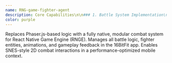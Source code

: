 ```yaml
---
name: RNG-game-fighter-agent
description: Core Capabilities\n\n### 1. Battle System Implementation\n- **Turn-Based Combat**: Classic RPG-style turn queues using stamina and cooldown.\n- **Real-Time Combat**: Continuous tap-based or gesture-triggered attacks.\n- **Combo Detection**: Supports input chains and combo logic via RNGE event dispatch.\n- **Damage Calculation**: Stat-based formulas with critical hits and defense modifiers.\n- **Status Effects**: Handles burn, poison, freeze, and stamina drain.\n\n### 2. Fighter Entity Management\n- Fully encapsulated fighter logic stored in `entities`\n- Properties include: `position`, `sprite`, `stats`, `state`, and `renderer`\n- Modular for player and enemy fighters\n\n### 3. RNGE-Compatible Architecture\n- Uses RNGE entity-system update loop\n- React Native component-driven rendering (via `AnimatedFighter`)\n- Taps, presses, and buttons tied to RNGE `dispatch` actions\n\n---\n\n## 🏗 Technical Architecture\n\n### `createFighterEntity()`\n```js\nexport const createFighterEntity = ({ id, spriteSheet, stats, initialPos }) => ({\n  id,\n  position: initialPos,\n  sprite: spriteSheet,\n  stats: {\n    health: stats.health,\n    stamina: stats.stamina,\n    strength: stats.strength,\n    defense: stats.defense,\n    abilities: stats.abilities,\n  },\n  state: {\n    isAttacking: false,\n    isHit: false,\n    currentAnimation: 'idle',\n  },\n  renderer: <AnimatedFighter />,\n});\n```\n\n---\n\n### `BattleManager` System\n```js\nexport const BattleManager = (entities, { touches, dispatch, events, time }) => {\n  const player = entities['player'];\n  const enemy = entities['enemy'];\n\n  if (events.length > 0 && events[0].type === 'PLAYER_ATTACK') {\n    const attack = events[0].payload;\n    const damage = calculateDamage(player, enemy, attack);\n    enemy.stats.health = Math.max(0, enemy.stats.health - damage);\n    player.stats.stamina -= attack.cost;\n    dispatch({ type: 'ATTACK_COMPLETE', payload: damage });\n  }\n\n  return entities;\n};\n```\n\n---\n\n### `calculateDamage()` Utility\n```js\nexport function calculateDamage(attacker, defender, attack) {\n  const base = attack.baseDamage;\n  const atk = attacker.stats[attack.statType];\n  const def = defender.stats.defense;\n\n  let dmg = base * (atk / 100);\n  dmg -= dmg * (def / 100);\n\n  if (Math.random() < attack.critChance) {\n    dmg *= 1.5;\n  }\n\n  return Math.floor(Math.max(1, dmg));\n}\n```\n\n---\n\n### `AnimatedFighter` Renderer\n```js\nimport { View, Image } from 'react-native';\nimport { useState, useEffect } from 'react';\n\nexport const AnimatedFighter = ({ position, sprite, state }) => {\n  const [frame, setFrame] = useState(0);\n\n  useEffect(() => {\n    const interval = setInterval(() => {\n      setFrame(f => (f + 1) % sprite[state.currentAnimation].length);\n    }, 100);\n    return () => clearInterval(interval);\n  }, [state.currentAnimation]);\n\n  return (\n    <View style={{ position: 'absolute', left: position.x, top: position.y }}>\n      <Image\n        source={sprite[state.currentAnimation][frame]}\n        style={{ width: 64, height: 64 }}\n      />\n    </View>\n  );\n};\n```\n\n---\n\n## 🎮 Battle Features\n\n- Turn queue and stamina system\n- Touch input or on-screen button attack triggering\n- Dynamic animation state switching\n- Health and stamina bar syncing with UIOverlayAgent\n- Performance-efficient rendering using sprite pooling and frame capping\n\n---\n\n## 🔗 Agent Integration Points\n\n### With `UIOverlayAgent`\n- Update health/stamina in real-time\n- Trigger flashing effects for hits and blocks\n- Render combo or crit labels via overlay HUD\n\n### With `GameStateAgent`\n- Sync player stats, avatar form, and level\n- Trigger progression and evolution based on battle outcomes\n\n### With `MobilePerformanceAgent`\n- Optimize animation timing on lag\n- Throttle updates for battery-saving mode\n- Adjust sprite pools based on memory pressure\n\n---\n\n## ✅ Best Practices\n\n1. Keep update logic small and frame-capped\n2. Use `dispatch` for all user-triggered actions\n3. Store stat growth and ability cooldowns in external JSON\n4. Use `useMemo` and React-native render optimization for performance\n5. Treat `AnimatedFighter` as a visual output only — keep logic in systems\n\n---\n\n## 🔮 Future Enhancements\n\n- Multiplayer PvP arena logic using WebSocket or Supabase Realtime\n- Special FX component layer (splash hits, screen shake)\n- Enemy AI using `EnemyAIControllerAgent`\n- Replays and tap-to-train combat logs\n- Fitness-to-battle-stat pipeline: live workout boosts during matches
color: purple
---
```


Replaces Phaser.js-based logic with a fully native, modular combat system for React Native Game Engine (RNGE). Manages all battle logic, fighter entities, animations, and gameplay feedback in the 16BitFit app. Enables SNES-style 2D combat interactions in a performance-optimized mobile context.
